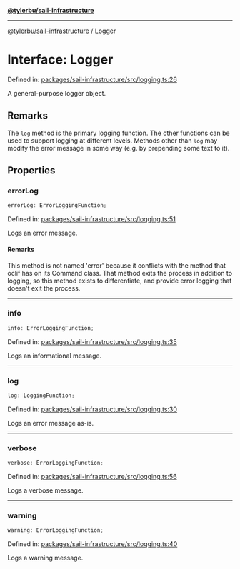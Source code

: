 [**@tylerbu/sail-infrastructure**](../README.md)

***

[@tylerbu/sail-infrastructure](../README.md) / Logger

# Interface: Logger

Defined in: [packages/sail-infrastructure/src/logging.ts:26](https://github.com/microsoft/FluidFramework/blob/main/packages/sail-infrastructure/src/logging.ts#L26)

A general-purpose logger object.

## Remarks

The `log` method is the primary logging function. The other functions can be used to support logging at different
levels. Methods other than `log` may modify the error message in some way (e.g. by prepending some text to it).

## Properties

### errorLog

```ts
errorLog: ErrorLoggingFunction;
```

Defined in: [packages/sail-infrastructure/src/logging.ts:51](https://github.com/microsoft/FluidFramework/blob/main/packages/sail-infrastructure/src/logging.ts#L51)

Logs an error message.

#### Remarks

This method is not named 'error' because it conflicts with the method that oclif has on its Command class.
That method exits the process in addition to logging, so this method exists to differentiate, and provide
error logging that doesn't exit the process.

***

### info

```ts
info: ErrorLoggingFunction;
```

Defined in: [packages/sail-infrastructure/src/logging.ts:35](https://github.com/microsoft/FluidFramework/blob/main/packages/sail-infrastructure/src/logging.ts#L35)

Logs an informational message.

***

### log

```ts
log: LoggingFunction;
```

Defined in: [packages/sail-infrastructure/src/logging.ts:30](https://github.com/microsoft/FluidFramework/blob/main/packages/sail-infrastructure/src/logging.ts#L30)

Logs an error message as-is.

***

### verbose

```ts
verbose: ErrorLoggingFunction;
```

Defined in: [packages/sail-infrastructure/src/logging.ts:56](https://github.com/microsoft/FluidFramework/blob/main/packages/sail-infrastructure/src/logging.ts#L56)

Logs a verbose message.

***

### warning

```ts
warning: ErrorLoggingFunction;
```

Defined in: [packages/sail-infrastructure/src/logging.ts:40](https://github.com/microsoft/FluidFramework/blob/main/packages/sail-infrastructure/src/logging.ts#L40)

Logs a warning message.
